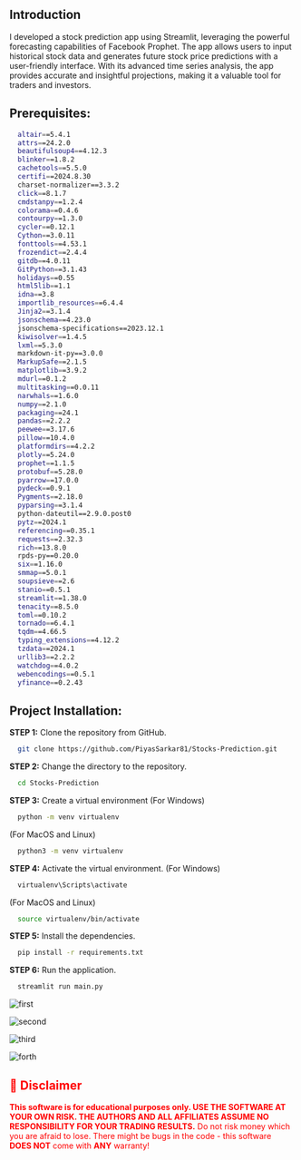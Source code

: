 ## Introduction
<p>
I developed a stock prediction app using Streamlit, leveraging the powerful forecasting capabilities of Facebook Prophet. The app allows users to input historical stock data and generates future stock price predictions with a user-friendly interface. With its advanced time series analysis, the app provides accurate and insightful projections, making it a valuable tool for traders and investors.
</p>

## Prerequisites:
```bash
  altair==5.4.1
  attrs==24.2.0
  beautifulsoup4==4.12.3
  blinker==1.8.2
  cachetools==5.5.0
  certifi==2024.8.30
  charset-normalizer==3.3.2
  click==8.1.7
  cmdstanpy==1.2.4
  colorama==0.4.6
  contourpy==1.3.0
  cycler==0.12.1
  Cython==3.0.11
  fonttools==4.53.1
  frozendict==2.4.4
  gitdb==4.0.11
  GitPython==3.1.43
  holidays==0.55
  html5lib==1.1
  idna==3.8
  importlib_resources==6.4.4
  Jinja2==3.1.4
  jsonschema==4.23.0
  jsonschema-specifications==2023.12.1
  kiwisolver==1.4.5
  lxml==5.3.0
  markdown-it-py==3.0.0
  MarkupSafe==2.1.5
  matplotlib==3.9.2
  mdurl==0.1.2
  multitasking==0.0.11
  narwhals==1.6.0
  numpy==2.1.0
  packaging==24.1
  pandas==2.2.2
  peewee==3.17.6
  pillow==10.4.0
  platformdirs==4.2.2
  plotly==5.24.0
  prophet==1.1.5
  protobuf==5.28.0
  pyarrow==17.0.0
  pydeck==0.9.1
  Pygments==2.18.0
  pyparsing==3.1.4
  python-dateutil==2.9.0.post0
  pytz==2024.1
  referencing==0.35.1
  requests==2.32.3
  rich==13.8.0
  rpds-py==0.20.0
  six==1.16.0
  smmap==5.0.1
  soupsieve==2.6
  stanio==0.5.1
  streamlit==1.38.0
  tenacity==8.5.0
  toml==0.10.2
  tornado==6.4.1
  tqdm==4.66.5
  typing_extensions==4.12.2
  tzdata==2024.1
  urllib3==2.2.2
  watchdog==4.0.2
  webencodings==0.5.1
  yfinance==0.2.43
```

## Project Installation:
**STEP 1:** Clone the repository from GitHub.
```bash
  git clone https://github.com/PiyasSarkar81/Stocks-Prediction.git
```

**STEP 2:** Change the directory to the repository.
```bash
  cd Stocks-Prediction
```

**STEP 3:** Create a virtual environment
(For Windows)
```bash
  python -m venv virtualenv
```
(For MacOS and Linux)
```bash
  python3 -m venv virtualenv
```

**STEP 4:** Activate the virtual environment.
(For Windows)
```bash
  virtualenv\Scripts\activate
```
(For MacOS and Linux)
```bash
  source virtualenv/bin/activate
```

**STEP 5:** Install the dependencies.
```bash
  pip install -r requirements.txt
```

**STEP 6:** Run the application.
```bash
  streamlit run main.py
```
![first](https://github.com/user-attachments/assets/65c742ba-6d35-4d45-9838-f76678259087)

![second](https://github.com/user-attachments/assets/324bf313-285a-4c6c-80bd-432875ef723c)

![third](https://github.com/user-attachments/assets/38bd63d2-7609-431b-8c4d-bd163fb1b092)

![forth](https://github.com/user-attachments/assets/f2bffeb1-fe98-4c98-9996-f00031059557)

## <span style="color:red;">🚨 **Disclaimer**</span>

<span style="color:red;">**This software is for educational purposes only. USE THE SOFTWARE AT YOUR OWN RISK. THE AUTHORS AND ALL AFFILIATES ASSUME NO RESPONSIBILITY FOR YOUR TRADING RESULTS.** Do not risk money which you are afraid to lose. There might be bugs in the code - this software **DOES NOT** come with **ANY** warranty!</span>
